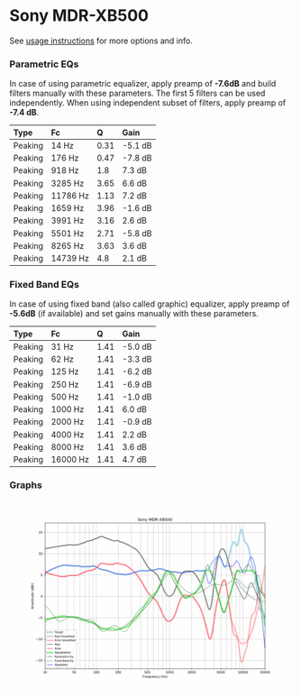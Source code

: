 # Sony MDR-XB500
See [usage instructions](https://github.com/jaakkopasanen/AutoEq#usage) for more options and info.

### Parametric EQs
In case of using parametric equalizer, apply preamp of **-7.6dB** and build filters manually
with these parameters. The first 5 filters can be used independently.
When using independent subset of filters, apply preamp of **-7.4 dB**.

| Type    | Fc       |    Q | Gain    |
|:--------|:---------|:-----|:--------|
| Peaking | 14 Hz    | 0.31 | -5.1 dB |
| Peaking | 176 Hz   | 0.47 | -7.8 dB |
| Peaking | 918 Hz   | 1.8  | 7.3 dB  |
| Peaking | 3285 Hz  | 3.65 | 6.6 dB  |
| Peaking | 11786 Hz | 1.13 | 7.2 dB  |
| Peaking | 1659 Hz  | 3.96 | -1.6 dB |
| Peaking | 3991 Hz  | 3.16 | 2.6 dB  |
| Peaking | 5501 Hz  | 2.71 | -5.8 dB |
| Peaking | 8265 Hz  | 3.63 | 3.6 dB  |
| Peaking | 14739 Hz | 4.8  | 2.1 dB  |

### Fixed Band EQs
In case of using fixed band (also called graphic) equalizer, apply preamp of **-5.6dB**
(if available) and set gains manually with these parameters.

| Type    | Fc       |    Q | Gain    |
|:--------|:---------|:-----|:--------|
| Peaking | 31 Hz    | 1.41 | -5.0 dB |
| Peaking | 62 Hz    | 1.41 | -3.3 dB |
| Peaking | 125 Hz   | 1.41 | -6.2 dB |
| Peaking | 250 Hz   | 1.41 | -6.9 dB |
| Peaking | 500 Hz   | 1.41 | -1.0 dB |
| Peaking | 1000 Hz  | 1.41 | 6.0 dB  |
| Peaking | 2000 Hz  | 1.41 | -0.9 dB |
| Peaking | 4000 Hz  | 1.41 | 2.2 dB  |
| Peaking | 8000 Hz  | 1.41 | 3.6 dB  |
| Peaking | 16000 Hz | 1.41 | 4.7 dB  |

### Graphs
![](./Sony%20MDR-XB500.png)